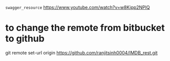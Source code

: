 `swagger_resource`
https://www.youtube.com/watch?v=w8Kipp2NPlQ

# to change the remote from bitbucket to github
git remote set-url origin https://github.com/ranjitsinh0004/IMDB_rest.git

